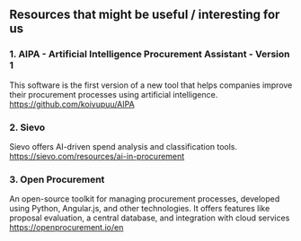 ## Resources that might be useful / interesting for us
### 1. AIPA - Artificial Intelligence Procurement Assistant - Version 1
This software is the first version of a new tool that helps companies improve their procurement processes using artificial intelligence.
https://github.com/koivupuu/AIPA

### 2. Sievo
Sievo offers AI-driven spend analysis and classification tools.
https://sievo.com/resources/ai-in-procurement

### 3. Open Procurement
An open-source toolkit for managing procurement processes, developed using Python, Angular.js, and other technologies. It offers features like proposal evaluation, a central database, and integration with cloud services
https://openprocurement.io/en
